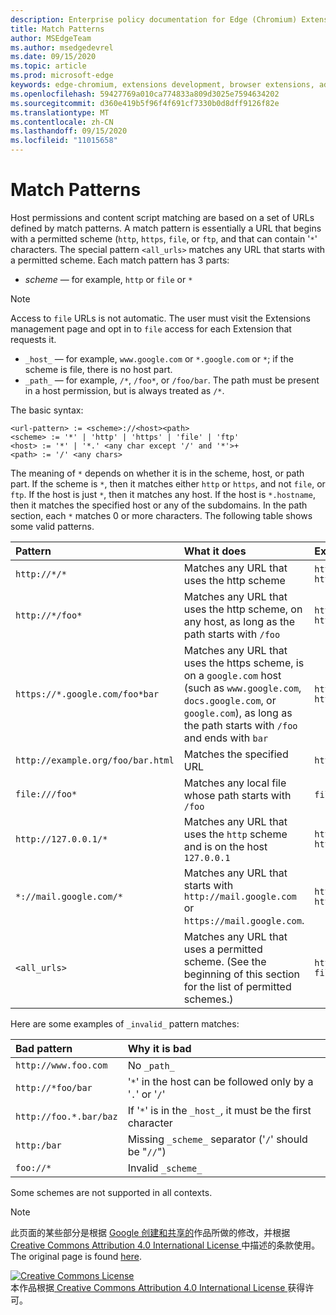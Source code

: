 ```yaml
---
description: Enterprise policy documentation for Edge (Chromium) Extensions.
title: Match Patterns
author: MSEdgeTeam
ms.author: msedgedevrel
ms.date: 09/15/2020
ms.topic: article
ms.prod: microsoft-edge
keywords: edge-chromium, extensions development, browser extensions, addons, partner center, developer
ms.openlocfilehash: 59427769a010ca774833a809d3025e7594634202
ms.sourcegitcommit: d360e419b5f96f4f691cf7330b0d8dff9126f82e
ms.translationtype: MT
ms.contentlocale: zh-CN
ms.lasthandoff: 09/15/2020
ms.locfileid: "11015658"
---
```

# Match Patterns

Host permissions and content script matching are based on a set of URLs defined by match patterns.  A match pattern is essentially a URL that begins with a permitted scheme (`http`, `https`, `file`, or `ftp`, and that can contain '`*`' characters.  The special pattern `<all_urls>` matches any URL that starts with a permitted scheme.  Each match pattern has 3 parts:  

*   _scheme_ — for example, `http` or `file` or `*`  

> [!NOTE]
> Access to `file` URLs is not automatic.  The user must visit the Extensions management page and opt in to `file` access for each Extension that requests it.  

*   `_host_` — for example, `www.google.com` or `*.google.com` or `*`; if the scheme is file, there is no host part.  
*   `_path_` — for example, `/*`, `/foo*`, or `/foo/bar`.  The path must be present in a host permission, but is always treated as `/*`.  

The basic syntax:  

```shell
<url-pattern> := <scheme>://<host><path>
<scheme> := '*' | 'http' | 'https' | 'file' | 'ftp'
<host> := '*' | '*.' <any char except '/' and '*'>+
<path> := '/' <any chars>
```  

The meaning of `*` depends on whether it is in the scheme, host, or path part.  If the scheme is `*`, then it matches either `http` or `https`, and not `file`, or `ftp`.  If the host is just `*`, then it matches any host. If the host is `*.hostname`, then it matches the specified host or any of the subdomains.  In the path section, each `*` matches 0 or more characters.  The following table shows some valid patterns.  

| Pattern | What it does | Examples of matching URLs |  
|:--- |:--- |:--- |  
| `http://*/*` | Matches any URL that uses the http scheme | `http://www.google.com` `http://example.org/foo/bar.html` |  
| `http://*/foo*` | Matches any URL that uses the http scheme, on any host, as long as the path starts with `/foo` | `http://example.com/foo/bar.html` `http://www.google.com/foo` |  
| `https://*.google.com/foo*bar` | Matches any URL that uses the https scheme, is on a `google.com` host \(such as `www.google.com`, `docs.google.com`, or `google.com`\), as long as the path starts with `/foo` and ends with `bar` | `https://www.google.com/foo/baz/bar` `https://docs.google.com/foobar` |  
| `http://example.org/foo/bar.html` | Matches the specified URL | `http://example.org/foo/bar.html` |  
|`file:///foo*` | Matches any local file whose path starts with `/foo` | `file:///foo/bar.html` `file:///foo` |  
| `http://127.0.0.1/*` | Matches any URL that uses the `http` scheme and is on the host `127.0.0.1` | `http://127.0.0.1` `http://127.0.0.1/foo/bar.html` |  
| `*://mail.google.com/*` | Matches any URL that starts with `http://mail.google.com` or `https://mail.google.com`. | `http://mail.google.com/foo/baz/bar` `https://mail.google.com/foobar` |  
| `<all_urls>` | Matches any URL that uses a permitted scheme. \(See the beginning of this section for the list of permitted schemes.\) | `http://example.org/foo/bar.html` `file:///bar/baz.html` |  

Here are some examples of `_invalid_` pattern matches:

| Bad pattern | Why it is bad |  
|:--- |:--- |  
| `http://www.foo.com` | No `_path_` |  
| `http://*foo/bar` | '`*`' in the host can be followed only by a '`.`' or '`/`' |  
| `http://foo.*.bar/baz` | If '`*`' is in the `_host_`, it must be the first character |  
| `http:/bar` | Missing `_scheme_` separator \('`/`' should be "`//`"\) |  
| `foo://*` | Invalid `_scheme_` |  

Some schemes are not supported in all contexts.

> [!NOTE]
> 此页面的某些部分是根据 [Google 创建和共享的][GoogleSitePolicies]作品所做的修改，并根据[ Creative Commons Attribution 4.0 International License ][CCA4IL]中描述的条款使用。  
> The original page is found [here](https://developer.chrome.com/extensions/match_patterns/).  

[![Creative Commons License][CCby4Image]][CCA4IL]  
本作品根据[ Creative Commons Attribution 4.0 International License ][CCA4IL]获得许可。  

[CCA4IL]: https://creativecommons.org/licenses/by/4.0  
[CCby4Image]: https://i.creativecommons.org/l/by/4.0/88x31.png  
[GoogleSitePolicies]: https://developers.google.com/terms/site-policies  

